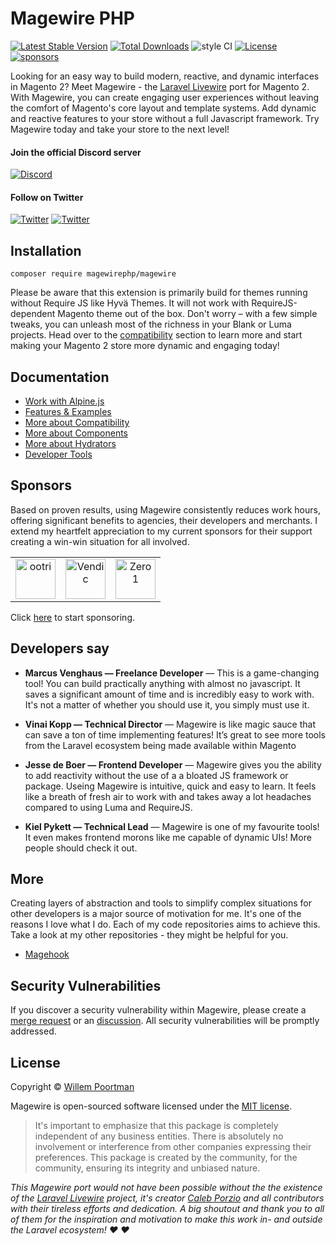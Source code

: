 # Magewire PHP
[![Latest Stable Version](http://poser.pugx.org/magewirephp/magewire/v)](https://packagist.org/packages/magewirephp/magewire)
[![Total Downloads](http://poser.pugx.org/magewirephp/magewire/downloads)](https://packagist.org/packages/magewirephp/magewire)
![style CI](https://github.styleci.io/repos/414967404/shield?style=flat&branch=main)
[![License](http://poser.pugx.org/magewirephp/magewire/license)](https://packagist.org/packages/magewirephp/magewire)
[![sponsors](https://img.shields.io/badge/Sponsors-3-1abc9c)](https://github.com/sponsors/wpoortman)

Looking for an easy way to build modern, reactive, and dynamic interfaces in Magento 2? Meet Magewire - the
[Laravel Livewire](https://laravel-livewire.com/) port for Magento 2. With Magewire, you can create engaging user
experiences without leaving the comfort of Magento's core layout and template systems. Add dynamic and reactive
features to your store without a full Javascript framework. Try Magewire today and take your store to the next level!

#### Join the official Discord server
[![Discord](https://dcbadge.vercel.app/api/server/RM5nnK5wxj)](https://discord.gg/RM5nnK5wxj)

#### Follow on Twitter
[![Twitter](https://img.shields.io/twitter/url/https/twitter.com/magewirephp.svg?style=social&label=Follow:%20%40magewirephp)](https://twitter.com/magewirephp)
[![Twitter](https://img.shields.io/twitter/url/https/twitter.com/wpoortman.svg?style=social&label=Author:%20%40wpoortman)](https://twitter.com/wpoortman)

## Installation
```
composer require magewirephp/magewire
```

Please be aware that this extension is primarily build for themes running without Require JS like Hyvä Themes. It will
not work with RequireJS-dependent Magento theme out of the box. Don't worry – with a few simple tweaks, you can unleash
most of the richness in your Blank or Luma projects. Head over to the [compatibility](./docs/Compatibility.md) section
to learn more and start making your Magento 2 store more dynamic and engaging today!

## Documentation
- [Work with Alpine.js](./docs/Alpine.md)
- [Features & Examples](./docs/Features.md)
- [More about Compatibility](./docs/Compatibility.md)
- [More about Components](./docs/Component.md)
- [More about Hydrators](./docs/Hydrators.md)
- [Developer Tools](./docs/Tools.md)

## Sponsors
Based on proven results, using Magewire consistently reduces work hours, offering significant benefits to agencies,
their developers and merchants. I extend my heartfelt appreciation to my current sponsors for their support creating
a win-win situation for all involved.

|   |   |   |
|---|---|---|
|<a align="center" href="https://github.com/ootri/" title="ootri" target="_blank"><img width="64" alt="ootri" src="https://avatars.githubusercontent.com/u/3450878?v=4"/></a>|<a align="center" href="https://vendic.nl/" title="Vendic" target="_blank"><img width="64" alt="Vendic" src="https://user-images.githubusercontent.com/5383956/228823594-d3344d87-dadc-4c36-a212-89cba8c7340b.jpg"/></a>|<a align="center" href="https://www.zero1.co.uk/" title="Zero 1" target="_blank"><img width="64" alt="Zero 1" src="https://github.com/magewirephp/magewire/assets/5383956/6f385d3c-87c9-433d-8921-c40de0f00573"/></a>|


Click [here](https://github.com/sponsors/wpoortman) to start sponsoring.

## Developers say
- **Marcus Venghaus — Freelance Developer** — This is a game-changing tool! You can build practically anything with almost no javascript. It saves a significant
amount of time and is incredibly easy to work with. It's not a matter of whether you should use it, you simply must
use it.

- **Vinai Kopp — Technical Director** — Magewire is like magic sauce that can save a ton of time implementing features! It’s great to see more tools from the
Laravel ecosystem being made available within Magento

- **Jesse de Boer — Frontend Developer** — Magewire gives you the ability to add reactivity without the use of a a bloated JS framework or package. Useing Magewire
is intuitive, quick and easy to learn. It feels like a breath of fresh air to work with and takes away a lot headaches
compared to using Luma and RequireJS.

- **Kiel Pykett — Technical Lead** — Magewire is one of my favourite tools! It even makes frontend morons like me capable of dynamic UIs! More people should
check it out. 

## More
Creating layers of abstraction and tools to simplify complex situations for other developers is a major source of motivation for me.
It's one of the reasons I love what I do. Each of my code repositories aims to achieve this. Take a look at my other repositories - they might be helpful for you.

- [Magehook](https://github.com/wpoortman/magehook)

## Security Vulnerabilities
If you discover a security vulnerability within Magewire, please create a
[merge request](https://github.com/magewirephp/magewire/pulls) or an
[discussion](https://github.com/magewirephp/magewire/discussions). All security vulnerabilities will be promptly
addressed.

## License
Copyright © [Willem Poortman](https://github.com/wpoortman)

Magewire is open-sourced software licensed under the [MIT license](LICENSE.md).

> It's important to emphasize that this package is completely independent of any business entities. There is absolutely
> no involvement or interference from other companies expressing their preferences. This package is created by the
> community, for the community, ensuring its integrity and unbiased nature.

_This Magewire port would not have been
possible without the the existence of the [Laravel Livewire](https://laravel-livewire.com/) project, it's creator [Caleb Porzio](https://github.com/calebporzio) and all contributors
with their tireless efforts and dedication. A big shoutout and thank you to all of them for the inspiration and
motivation to make this work in- and outside the Laravel ecosystem! :heart: :heart:_
